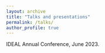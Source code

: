 ```yaml
---
layout: archive
title: "Talks and presentations"
permalink: /talks/
author_profile: true
---
```


IDEAL Annual Conference, June 2023.
